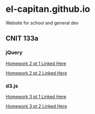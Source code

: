 # el-capitan.github.io
Website for school and general dev

<h2>CNIT 133a</h2>
<h3>jQuery</h3>
<p><a href="hwk2.html">Homework 2 pt 1 Linked Here</a></p>
<p><a href="homework2.html">Homework 2 pt 2 Linked Here</a></p>
<h3>d3.js</h3>
<p><a href="hw3.html">Homework 3 pt 1 Linked Here</a></p>
<p><a href="hw3bar.html">Homework 3 pt 2 Linked Here</a></p>